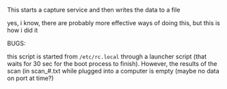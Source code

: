 This starts a capture service and then writes the data to a file

yes, i know, there are probably more effective ways of doing this,
but this is how i did it

BUGS: 

this script is started from `/etc/rc.local` through a launcher script (that waits for 30 sec for the boot process to finish). However, the results of the scan (in scan_#.txt while plugged into a computer is empty (maybe no data on port at time?)
